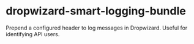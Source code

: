 # dropwizard-smart-logging-bundle
Prepend a configured header to log messages in Dropwizard. Useful for identifying API users.
